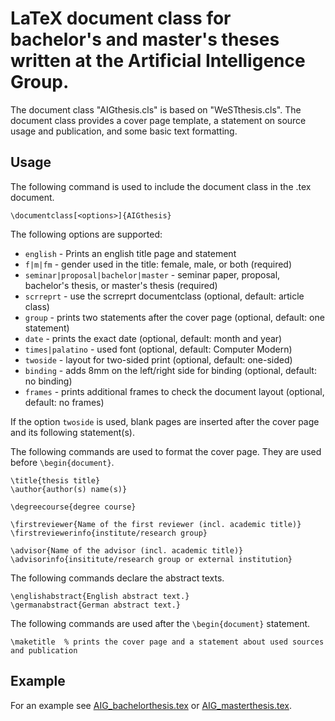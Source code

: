 # LaTeX document class for bachelor's and master's theses written at the Artificial Intelligence Group.
The document class "AIGthesis.cls" is based on "WeSTthesis.cls". The document class provides a cover page template, a statement on source usage and publication, and some basic text formatting. 

## Usage
The following command is used to include the document class in the .tex document.

    \documentclass[<options>]{AIGthesis}

The following options are supported:

- `english`                           - Prints an english title page and statement
- `f|m|fm`                            - gender used in the title: female, male, or both (required)
- `seminar|proposal|bachelor|master`  - seminar paper, proposal, bachelor's thesis, or master's thesis (required)
- `scrreprt`                          - use the scrreprt documentclass (optional, default: article class)
- `group`                             - prints two statements after the cover page (optional, default: one statement)
- `date`                              - prints the exact date (optional, default: month and year)
- `times|palatino`	                  - used font (optional, default: Computer Modern)
- `twoside`                           - layout for two-sided print (optional, default: one-sided)
- `binding`                           - adds 8mm on the left/right side for binding (optional, default: no binding)
- `frames`                            - prints additional frames to check the document layout (optional, default: no frames)

If the option `twoside` is used, blank pages are inserted after the cover page and its following statement(s).

The following commands are used to format the cover page. They are used before `\begin{document}`.

    \title{thesis title}
    \author{author(s) name(s)}

    \degreecourse{degree course}

    \firstreviewer{Name of the first reviewer (incl. academic title)}
    \firstreviewerinfo{institute/research group}

    \advisor{Name of the advisor (incl. academic title)}
    \advisorinfo{insititute/research group or external institution}

The following commands declare the abstract texts.

    \englishabstract{English abstract text.}
    \germanabstract{German abstract text.}

The following commands are used after the `\begin{document}` statement.

    \maketitle  % prints the cover page and a statement about used sources and publication

## Example
For an example see [AIG_bachelorthesis.tex](AIG_bachelorthesis.tex) or [AIG_masterthesis.tex](AIG_masterthesis.tex).
